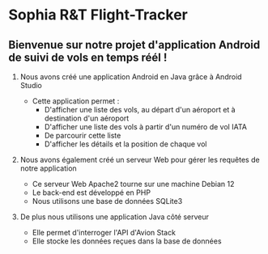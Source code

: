 # Sophia R&T Flight-Tracker

## Bienvenue sur notre projet d'application Android de suivi de vols en temps réél !

1. Nous avons créé une application Android en Java grâce à Android Studio
   - Cette application permet :
     - D'afficher une liste des vols, au départ d'un aéroport et à destination d'un aéroport
     - D'afficher une liste des vols à partir d'un numéro de vol IATA
     - De parcourir cette liste
     - D'afficher les détails et la position de chaque vol

2. Nous avons également créé un serveur Web pour gérer les requêtes de notre application
   - Ce serveur Web Apache2 tourne sur une machine Debian 12
   - Le back-end est développé en PHP
   - Nous utilisons une base de données SQLite3

3. De plus nous utilisons une application Java côté serveur
   - Elle permet d'interroger l'API d'Avion Stack
   - Elle stocke les données reçues dans la base de données
